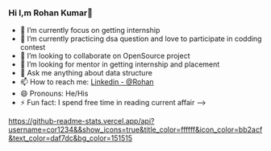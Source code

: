 ### Hi  I,m Rohan Kumar👋



- 🔭 I’m currently focus on getting internship
- 🌱 I’m currently practicing dsa question and love to participate in codding contest
- 👯 I’m looking to collaborate on OpenSource project
- 🤔 I’m looking for mentor in getting internship and placement
- 💬 Ask me anything about data structure 
- 📫 How to reach me: [Linkedin - @Rohan](https://www.linkedin.com/in/rohan-kumar-465218227/)
- 😄 Pronouns: He/His
- ⚡ Fun fact: I spend free time in reading current affair
-->


https://github-readme-stats.vercel.app/api?username=cor1234&&show_icons=true&title_color=ffffff&icon_color=bb2acf&text_color=daf7dc&bg_color=151515

